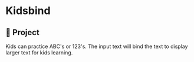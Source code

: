 # Kidsbind

## 🚀 Project

Kids can practice ABC's or 123's. The input text will bind the text to
        display larger text for kids learning.
